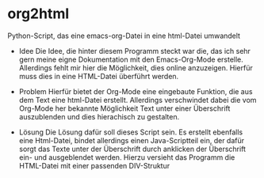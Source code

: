 # org2html
Python-Script, das eine emacs-org-Datei in eine html-Datei umwandelt

* Idee
Die Idee, die hinter diesem Programm steckt war die, das ich
sehr gern meine eigne Dokumentation mit den Emacs-Org-Mode
erstelle.  Allerdings fehlt mir hier die Möglichkeit, dies
online anzuzeigen.  Hierfür muss dies in eine HTML-Datei
überführt werden.

* Problem
Hierfür bietet der Org-Mode eine eingebaute Funktion, die
aus dem Text eine html-Datei erstellt.  Allerdings
verschwindet dabei die vom Org-Mode her bekannte Möglichkeit
Text unter einer Überschrift auszublenden und dies
hierachisch zu gestalten.

* Lösung
Die Lösung dafür soll dieses Script sein. Es erstellt
ebenfalls eine Html-Datei, bindet allerdings einen
Java-Scriptteil ein, der dafür sorgt das Texte unter der
Überschrift durch anklicken der Überschrift ein- und
ausgeblendet werden. Hierzu versieht das Programm die
HTML-Datei mit einer passenden DIV-Struktur